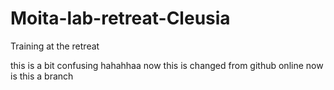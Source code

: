 # Moita-lab-retreat-Cleusia
 Training at the retreat

this is a bit confusing hahahhaa
now this is changed from github online
now is this a branch